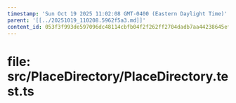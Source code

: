 ```yaml
---
timestamp: 'Sun Oct 19 2025 11:02:08 GMT-0400 (Eastern Daylight Time)'
parent: '[[../20251019_110208.5962f5a3.md]]'
content_id: 053f3f993de597096dc48114cbfb04f2f262ff2704dadb7aa44238645ef1db9a
---
```


# file: src/PlaceDirectory/PlaceDirectory.test.ts

